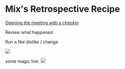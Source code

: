 # Mix's Retrospective Recipe

[Opening the meeting with a checkin](https://github.com/mixmix/example-course/blob/master/opening/check-ing.md)

Review what happened 


Run a like dislike / change


![](http://i.imgur.com/UikcrNN.jpg)





some magic link: 
[![](https://github.com/mixmix/hypermarkdown/raw/master/hypermarkdown_badge.png)](https://hypermarkdown.herokuapp.com)
